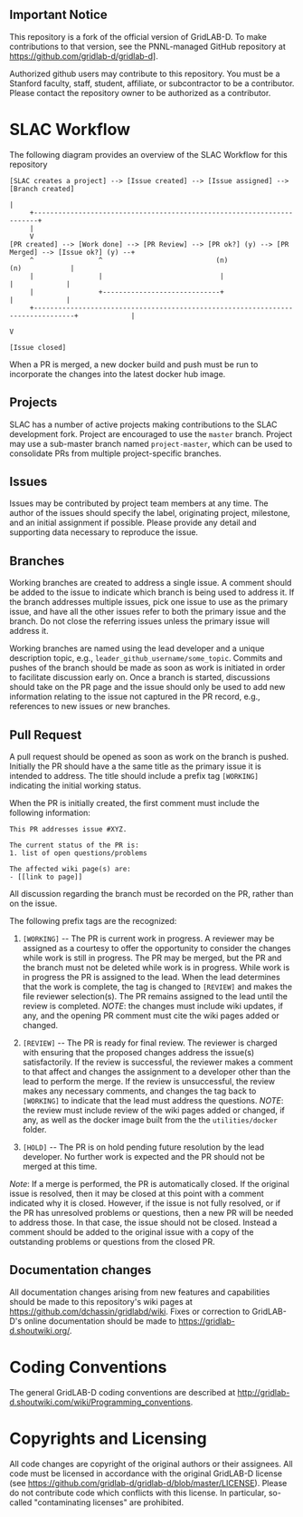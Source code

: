 ## Important Notice

This repository is a fork of the official version of GridLAB-D.  To make contributions to that version, see the PNNL-managed GitHub repository at https://github.com/gridlab-d/gridlab-d].

Authorized github users may contribute to this repository. You must be a Stanford faculty, staff, student, affiliate, or subcontractor to be a contributor.  Please contact the repository owner to be authorized as a contributor.

# SLAC Workflow
The following diagram provides an overview of the SLAC Workflow for this repository
~~~
[SLAC creates a project] --> [Issue created] --> [Issue assigned] --> [Branch created] 
                                                                             |
     +-----------------------------------------------------------------------+
     |
     V
[PR created] --> [Work done] --> [PR Review] --> [PR ok?] (y) --> [PR Merged] --> [Issue ok?] (y) --+
     ^                ^                            (n)                               (n)            |
     |                |                             |                                 |             |
     |                +-----------------------------+                                 |             |
     +--------------------------------------------------------------------------------+             |
                                                                                                    V
                                                                                             [Issue closed]
~~~
When a PR is merged, a new docker build and push must be run to incorporate the changes into the latest docker hub image.

## Projects

SLAC has a number of active projects making contributions to the SLAC development fork.  Project are encouraged to use the `master` branch. Project may use a sub-master branch named `project-master`, which can be used to consolidate PRs from multiple project-specific branches.

## Issues

Issues may be contributed by project team members at any time.  The author of the issues should specify the label, originating project, milestone, and an initial assignment if possible. Please provide any detail and supporting data necessary to reproduce the issue.

## Branches

Working branches are created to address a single issue.  A comment should be added to the issue to indicate which branch is being used to address it.  If the branch addresses multiple issues, pick one issue to use as the primary issue, and have all the other issues refer to both the primary issue and the branch. Do not close the referring issues unless the primary issue will address it.

Working branches are named using the lead developer and a unique description topic, e.g., `leader_github_username/some_topic`. Commits and pushes of the branch should be made as soon as work is initiated in order to facilitate discussion early on. Once a branch is started, discussions should take on the PR page and the issue should only be used to add new information relating to the issue not captured in the PR record, e.g., references to new issues or new branches.

## Pull Request

A pull request should be opened as soon as work on the branch is pushed.  Initially the PR should have a the same title as the primary issue it is intended to address. The title should include a prefix tag `[WORKING]` indicating the initial working status.  

When the PR is initially created, the first comment must include the following information:
~~~
This PR addresses issue #XYZ.

The current status of the PR is:
1. list of open questions/problems

The affected wiki page(s) are:
- [[link to page]]
~~~
All discussion regarding the branch must be recorded on the PR, rather than on the issue.  

The following prefix tags are the recognized:

1. `[WORKING]` -- The PR is current work in progress.  A reviewer may be assigned as a courtesy to offer the opportunity to consider the changes while work is still in progress. The PR may be merged, but the PR and the branch must not be deleted while work is in progress. While work is in progress the PR is assigned to the lead.  When the lead determines that the work is complete, the tag is changed to `[REVIEW]` and makes the file reviewer selection(s).  The PR remains assigned to the lead until the review is completed. _NOTE_: the changes must include wiki updates, if any, and the opening PR comment must cite the wiki pages added or changed.

1. `[REVIEW]` -- The PR is ready for final review.  The reviewer is charged with ensuring that the proposed changes address the issue(s) satisfactorily.  If the review is successful, the reviewer makes a comment to that affect and changes the assignment to a developer other than the lead to perform the merge.  If the review is unsuccessful, the review makes any necessary comments, and changes the tag back to `[WORKING]` to indicate that the lead must address the questions. _NOTE_: the review must include review of the wiki pages added or changed, if any, as well as the docker image built from the the `utilities/docker` folder.

1. `[HOLD]` -- The PR is on hold pending future resolution by the lead developer.  No further work is expected and the PR should not be merged at this time.

_Note_: If a merge is performed, the PR is automatically closed.  If the original issue is resolved, then it may be closed at this point with a comment indicated why it is closed.  However, if the issue is not fully resolved, or if the PR has unresolved problems or questions, then a new PR will be needed to address those.  In that case, the issue should not be closed.  Instead a comment should be added to the original issue with a copy of the outstanding problems or questions from the closed PR.

## Documentation changes

All documentation changes arising from new features and capabilities should be made to this repository's wiki pages at https://github.com/dchassin/gridlabd/wiki. Fixes or correction to GridLAB-D's online documentation should be made to https://gridlab-d.shoutwiki.org/.

# Coding Conventions

The general GridLAB-D coding conventions are described at http://gridlab-d.shoutwiki.com/wiki/Programming_conventions.

# Copyrights and Licensing

All code changes are copyright of the original authors or their assignees.  All code must be licensed in accordance with the original GridLAB-D license (see https://github.com/gridlab-d/gridlab-d/blob/master/LICENSE).  Please do not contribute code which conflicts with this license. In particular, so-called "contaminating licenses" are prohibited.
